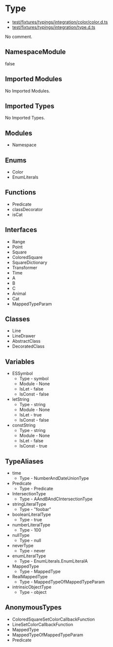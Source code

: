# Type

* [test/fixtures/typings/integration/color/color.d.ts](/test/fixtures/typings/integration/color/color.d.ts#L1)
* [test/fixtures/typings/integration/type.d.ts](/test/fixtures/typings/integration/type.d.ts#L9)

No comment.

## NamespaceModule

false

## Imported Modules

No Imported Modules.

## Imported Types

No Imported Types.

## Modules

* Namespace

## Enums

* Color
* EnumLiterals

## Functions

* Predicate
* classDecorator
* isCat

## Interfaces

* Range
* Point
* Square
* ColoredSquare
* SquareDictionary
* Transformer
* Time
* A
* B
* C
* Animal
* Cat
* MappedTypeParam

## Classes

* Line
* LineDrawer
* AbstractClass
* DecoratedClass

## Variables

* ESSymbol
  * Type - symbol
  * Module - None
  * IsLet - false
  * IsConst - false
* letString
  * Type - string
  * Module - None
  * IsLet - true
  * IsConst - false
* constString
  * Type - string
  * Module - None
  * IsLet - false
  * IsConst - true

## TypeAliases

* time
  * Type - NumberAndDateUnionType
* Predicate
  * Type - Predicate
* IntersectionType
  * Type - AAndBAndCIntersectionType
* stringLiteralType
  * Type - &quot;foobar&quot;
* booleanLiteralType
  * Type - true
* numberLiteralType
  * Type - 100
* nullType
  * Type - null
* neverType
  * Type - never
* enumLiteralType
  * Type - EnumLiterals.EnumLiteralA
* MappedType
  * Type - MappedType
* RealMappedType
  * Type - MappedTypeOfMappedTypeParam
* intrinsicObjectType
  * Type - object

## AnonymousTypes

* ColoredSquareSetColorCallbackFunction
* LineSetColorCallbackFunction
* MappedType
* MappedTypeOfMappedTypeParam
* Predicate
